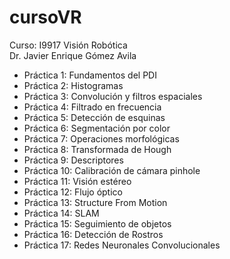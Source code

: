 # cursoVR
Curso: I9917 Visión Robótica <br/> 
Dr. Javier Enrique Gómez Avila

* Práctica 1: Fundamentos del PDI
* Práctica 2: Histogramas
* Práctica 3: Convolución y filtros espaciales
* Práctica 4: Filtrado en frecuencia
* Práctica 5: Detección de esquinas
* Práctica 6: Segmentación por color
* Práctica 7: Operaciones morfológicas
* Práctica 8: Transformada de Hough
* Práctica 9: Descriptores
* Práctica 10: Calibración de cámara pinhole
* Práctica 11: Visión estéreo
* Práctica 12: Flujo óptico
* Práctica 13: Structure From Motion
* Práctica 14: SLAM
* Práctica 15: Seguimiento de objetos
* Práctica 16: Detección de Rostros
* Práctica 17: Redes Neuronales Convolucionales

